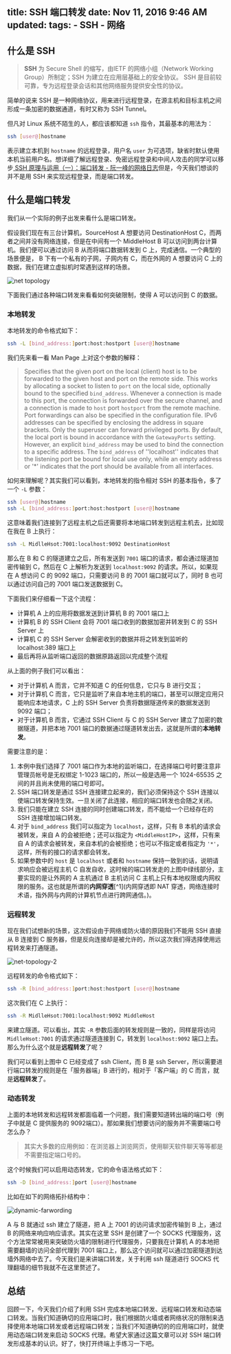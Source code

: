 title: SSH 端口转发
date: Nov 11, 2016 9:46 AM
updated: 
tags:
    - SSH
    - 网络
---

## 什么是 SSH

> **SSH** 为 Secure Shell 的缩写，由IETF 的网络小组（Network Working Group）所制定；SSH 为建立在应用层基础上的安全协议。 SSH 是目前较可靠，专为远程登录会话和其他网络服务提供安全性的协议。

简单的说来 SSH 是一种网络协议，用来进行远程登录，在源主机和目标主机之间形成一条加密的数据通道，有时又称为 SSH Tunnel。

但凡对 Linux 系统不陌生的人，都应该都知道 `ssh` 指令，其最基本的用法为：

```bash
ssh [user@]hostname
```

<!--more-->

表示建立本机到 `hostname` 的远程登录，用户名 `user` 为可选项，缺省时默认使用本机当前用户名。想详细了解远程登录、免密远程登录和中间人攻击的同学可以移步[ SSH 原理与运用（一）：端口转发 - 阮一峰的网络日志](http://www.ruanyifeng.com/blog/2011/12/ssh_remote_login.html)但是，今天我们想谈的并不是用 SSH 来实现远程登录，而是端口转发。

## 什么是端口转发

我们从一个实际的例子出发来看什么是端口转发。

假设我们现在有三台计算机，SourceHost A 想要访问 DestinationHost C，而两者之间并没有网络连接，但是在中间有一个 MiddleHost B 可以访问到两台计算机。我们便可以通过访问 B 从而将端口数据转发到 C 上，完成通信。一个典型的场景便是，
B 下有一个私有的子网，子网内有 C，而在外网的 A 想要访问 C 上的数据，我们在建立虚拟机时常遇到这样的场景。

![net topology](https://www.processon.com/chart_image/5826cc1fe4b00c4fc87e353e.png)

下面我们通过各种端口转发来看看如何突破限制，使得 A 可以访问到 C 的数据。

### 本地转发

本地转发的命令格式如下：

```bash
ssh -L [bind_address:]port:host:hostport [user@]hostname
```

我们先来看一看 Man Page 上对这个参数的解释：

> Specifies that the given port on the local (client) host is to be forwarded to the given host and port on the remote side. This works by allocating a socket to listen to `port` on the local side, optionally bound to the specified `bind_address`. Whenever a connection is made to this port, the connection is forwarded over the secure channel, and a connection is made to `host` port `hostport` from the remote machine. Port forwardings can also be specified in the configuration file. IPv6 addresses can be specified by enclosing the address in square brackets. Only the superuser can forward privileged ports. By default, the local port is bound in accordance with the `GatewayPorts` setting. However, an explicit `bind_address` may be used to bind the connection to a specific address. The `bind_address` of ''localhost'' indicates that the listening port be bound for local use only, while an empty address or '*' indicates that the port should be available from all interfaces.

如何来理解呢？其实我们可以看到，本地转发的指令相对 SSH 的基本指令，多了一个 `-L` 参数：

```bash
ssh [user@]hostname
ssh -L [bind_address:]port:host:hostport [user@]hostname
```

这意味着我们连接到了远程主机之后还需要将本地端口转发到远程主机去，比如现在我在 B 上执行：

```bash
ssh -L MidlleHsot:7001:localhost:9092 DestinationHost
```

那么在 B 和 C 的隧道建立之后，所有发送到 `7001` 端口的请求，都会通过隧道加密传输到 C，然后在 C 上解析为发送到 `localhost:9092` 的请求。所以，如果现在 A 想访问 C 的 9092 端口，只需要访问 B 的 7001 端口就可以了，同时 B 也可以通过访问自己的 7001 端口发送数据到 C。

下面我们来仔细看一下这个流程：

- 计算机 A 上的应用将数据发送到计算机 B 的 7001 端口上
- 计算机 B 的 SSH Client 会将 7001 端口收到的数据加密并转发到 C 的 SSH Server 上
- 计算机 C 的 SSH Server 会解密收到的数据并将之转发到监听的 localhost:389 端口上
- 最后再将从监听端口返回的数据原路返回以完成整个流程

从上面的例子我们可以看出：

- 对于计算机 A 而言，它并不知道 C 的任何信息，它只与 B 进行交互；
- 对于计算机 C 而言，它只是监听了来自本地主机的端口，甚至可以限定应用只能响应本地请求，C 上的 SSH Server 负责将数据隧道传来的数据发送到 9092 端口；
- 对于计算机 B 而言，它通过 SSH Client 与 C 的 SSH Server 建立了加密的数据隧道，并把本地 7001 端口的数据通过隧道转发出去，这就是所谓的**本地转发**。

需要注意的是：

1. 本例中我们选择了 7001 端口作为本地的监听端口，在选择端口号时要注意非管理员帐号是无权绑定 1-1023 端口的，所以一般是选用一个 1024-65535 之间的并且尚未使用的端口号即可。
2. SSH 端口转发是通过 SSH 连接建立起来的，我们必须保持这个 SSH 连接以使端口转发保持生效。一旦关闭了此连接，相应的端口转发也会随之关闭。
3. 我们只能在建立 SSH 连接的同时创建端口转发，而不能给一个已经存在的 SSH 连接增加端口转发。
4. 对于 `bind_address` 我们可以指定为 `localhost`，这样，只有 B 本机的请求会被转发，来自 A 的会被拒绝；还可以指定为 `<MiddleHostIP>`，这样，只有来自 A 的请求会被转发，来自本机的会被拒绝；也可以不指定或者指定为 `'*'`，这样，所有的接口的请求都会转发。
5. 如果参数中的 `host` 是 `localhost` 或者和 `hostname` 保持一致到的话，说明请求响应会被远程主机 C 自发自收，这时候的端口转发走的上图中绿线部分，主要实现的是让外网的 A 主机通过 B 主机访问 C 主机上只有本地权限或内网权限的服务。这也就是所谓的**内网穿透**[^1](内网穿透即 NAT 穿透，网络连接时术语，指外网与内网的计算机节点进行跨网通信。)。

### 远程转发

现在我们试想新的场景，这次假设由于网络或防火墙的原因我们不能用 SSH 直接从 B 连接到 C 服务器，但是反向连接却是被允许的，所以这次我们得选择使用远程转发来打通隧道。

![net-topology-2](https://www.processon.com/chart_image/58265f04e4b0fa6ffbac5c15.png)

远程转发的命令格式如下：

```bash
ssh -R [bind_address:]port:host:hostport [user@]hostname
```

这次我们在 C 上执行：

```bash
ssh -R MidlleHsot:7001:localhost:9092 MiddleHost
```

来建立隧道。可以看出，其实 `-R` 参数后面的转发规则是一致的，同样是将访问 `MidlleHsot:7001` 的请求通过隧道连接到 C，转发到 `localhost:9092` 端口上去。那么为什么这个就是**远程转发**了呢？

我们可以看到上图中 C 已经变成了 ssh Client，而 B 是 ssh Server，所以需要进行端口转发的规则是在「服务器端」B 进行的，相对于「客户端」的 C 而言，就是**远程转发**了。

### 动态转发

上面的本地转发和远程转发都面临着一个问题，我们需要知道转出端的端口号（例子中就是 C 提供服务的 9092端口）。那如果我们想要访问的服务并不需要端口号怎么办？

> 其实大多数的应用例如：在浏览器上浏览网页，使用聊天软件聊天等等都是不需要指定端口号的。

这个时候我们可以启用动态转发，它的命令语法格式如下：

```bash
ssh -D [bind_address:]port [user@]hostname
```

比如在如下的网络拓扑结构中：

![dynamic-farwording](https://www.processon.com/chart_image/582666f1e4b0fa6ffbac6c2b.png)

A 与 B 就通过 ssh 建立了隧道，把 A 上 7001 的访问请求加密传输到 B 上，通过 B 的网络来响应响应请求。其实在这里 SSH 是创建了一个 SOCKS 代理服务，这个方法常常被用来突破防火墙的限制进行代理服务，只要我在计算机 A 的本地把需要翻墙的访问全部代理到 7001 端口上，那么这个访问就可以通过加密隧道到达墙外网络中去了。今天我们是来讲端口转发，关于利用 ssh 隧道进行 SOCKS 代理翻墙的细节我就不在这里赘述了。

## 总结

回顾一下，今天我们介绍了利用 SSH 完成本地端口转发、远程端口转发和动态端口转发。当我们知道确切的应用端口时，我们根据防火墙或者网络状况的限制来选择使用本地端口转发或者远程端口转发；当我们不知道确切的的应用端口时，就使用动态端口转发来启动 SOCKS 代理。希望大家通过这篇文章可以对 SSH 端口转发形成基本的认识。好了，快打开终端上手练习一下吧。